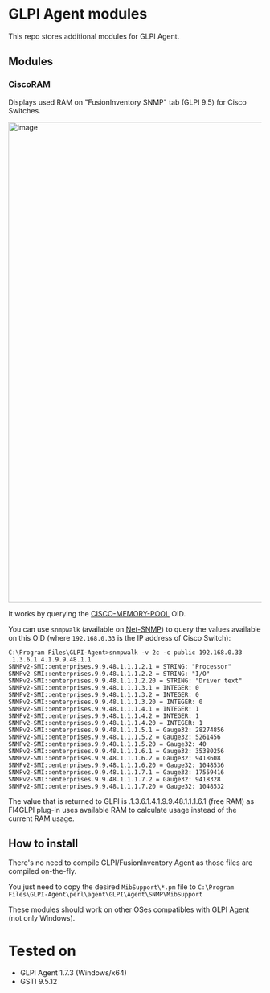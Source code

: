 # GLPI Agent modules

This repo stores additional modules for GLPI Agent.

## Modules

### CiscoRAM

Displays used RAM on "FusionInventory SNMP" tab (GLPI 9.5) for Cisco Switches.

<img width="955" alt="image" src="https://github.com/eduardomozart/ScriptUtil/assets/2974895/d16776cb-7134-4698-ae47-1ddc6a1a13ee">

It works by querying the [CISCO-MEMORY-POOL](https://oidref.com/1.3.6.1.4.1.9.9.48.1.1.1) OID.

You can use ``snmpwalk`` (available on [Net-SNMP](https://github.com/bvanassche/net-snmp-binaries/blob/main/net-snmp-5.9.3-1.x64.exe)) to query the values available on this OID (where ``192.168.0.33`` is the IP address of Cisco Switch):

```
C:\Program Files\GLPI-Agent>snmpwalk -v 2c -c public 192.168.0.33 .1.3.6.1.4.1.9.9.48.1.1
SNMPv2-SMI::enterprises.9.9.48.1.1.1.2.1 = STRING: "Processor"
SNMPv2-SMI::enterprises.9.9.48.1.1.1.2.2 = STRING: "I/O"
SNMPv2-SMI::enterprises.9.9.48.1.1.1.2.20 = STRING: "Driver text"
SNMPv2-SMI::enterprises.9.9.48.1.1.1.3.1 = INTEGER: 0
SNMPv2-SMI::enterprises.9.9.48.1.1.1.3.2 = INTEGER: 0
SNMPv2-SMI::enterprises.9.9.48.1.1.1.3.20 = INTEGER: 0
SNMPv2-SMI::enterprises.9.9.48.1.1.1.4.1 = INTEGER: 1
SNMPv2-SMI::enterprises.9.9.48.1.1.1.4.2 = INTEGER: 1
SNMPv2-SMI::enterprises.9.9.48.1.1.1.4.20 = INTEGER: 1
SNMPv2-SMI::enterprises.9.9.48.1.1.1.5.1 = Gauge32: 28274856
SNMPv2-SMI::enterprises.9.9.48.1.1.1.5.2 = Gauge32: 5261456
SNMPv2-SMI::enterprises.9.9.48.1.1.1.5.20 = Gauge32: 40
SNMPv2-SMI::enterprises.9.9.48.1.1.1.6.1 = Gauge32: 35380256
SNMPv2-SMI::enterprises.9.9.48.1.1.1.6.2 = Gauge32: 9418608
SNMPv2-SMI::enterprises.9.9.48.1.1.1.6.20 = Gauge32: 1048536
SNMPv2-SMI::enterprises.9.9.48.1.1.1.7.1 = Gauge32: 17559416
SNMPv2-SMI::enterprises.9.9.48.1.1.1.7.2 = Gauge32: 9418328
SNMPv2-SMI::enterprises.9.9.48.1.1.1.7.20 = Gauge32: 1048532

```

The value that is returned to GLPI is .1.3.6.1.4.1.9.9.48.1.1.1.6.1 (free RAM) as FI4GLPI plug-in uses available RAM to calculate usage instead of the current RAM usage.

## How to install

There's no need to compile GLPI/FusionInventory Agent as those files are compiled on-the-fly.

You just need to copy the desired ``MibSupport\*.pm`` file to ``C:\Program Files\GLPI-Agent\perl\agent\GLPI\Agent\SNMP\MibSupport``

These modules should work on other OSes compatibles with GLPI Agent (not only Windows).

# Tested on

  * GLPI Agent 1.7.3 (Windows/x64)
  * GSTI 9.5.12
    
